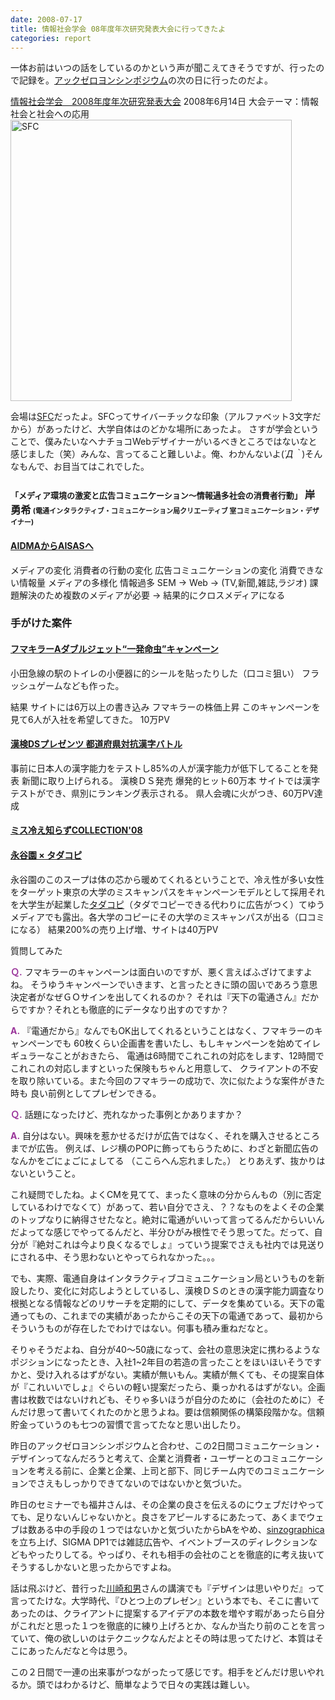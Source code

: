 ```yaml
---
date: 2008-07-17
title: 情報社会学会 08年度年次研究発表大会に行ってきたよ
categories: report
---
```


一体お前はいつの話をしているのかという声が聞こえてきそうですが、行ったので記録を。<a href="http://warikiru.blogspot.com/2008/07/vol1.html">アックゼロヨンシンポジウム</a>の次の日に行ったのだよ。

<a href="http://infosocio.org/general_meeting_2008.html">情報社会学会　2008年度年次研究発表大会</a> 2008年6月14日
大会テーマ：情報社会と社会への応用
<a title="SFC by t32k, on Flickr" href="http://www.flickr.com/photos/t32k/2642557334/"><img class="fig" src="http://farm4.static.flickr.com/3127/2642557334_c710442813.jpg" alt="SFC" width="450" /></a>

会場は<a href="http://www.sfc.keio.ac.jp/visitors/directions/index.html">SFC</a>だったよ。SFCってサイバーチックな印象（アルファベット3文字だから）があったけど、大学自体はのどかな場所にあったよ。
さすが学会ということで、僕みたいなヘナチョコWebデザイナーがいるべきところではないなと感じました（笑）みんな、言ってること難しいよ。俺、わかんないよ(*´Д｀*)そんなもんで、お目当てはこれでした。
<h3><span style="font-size: small;">「</span><span class="Apple-style-span" style="font-weight: bold; font-size: small;">メディア環境の激変と広告コミュニケーション～情報過多社会の消費者行動</span><span style="font-size: small;">」</span><span class="Apple-style-span" style="font-weight: bold;">
岸　勇希</span><span class="Apple-style-span" style="font-size: small;"> <span style="font-size: 85%;">(電通インタラクティブ・コミュニケーション局クリエーティブ 室コミュニケーション・デザイナー)</span></span></h3>
<span class="Apple-style-span" style="font-size: small;"> </span>
<h4><a href="http://ja.wikipedia.org/wiki/AIDMA%E3%81%AE%E6%B3%95%E5%89%87">AIDMAからAISASへ</a></h4>
メディアの変化
消費者の行動の変化
広告コミュニケーションの変化
消費できない情報量
メディアの多様化
情報過多
SEM → Web → (TV,新聞,雑誌,ラジオ)
課題解決のため複数のメディアが必要 → 結果的にクロスメディアになる
<h3><span class="Apple-style-span" style="font-weight: bold;">手がけた案件</span></h3>
<h4><a href="http://www.itmedia.co.jp/news/articles/0706/12/news118.html#l_sk_fumakilla_02.jpg">フマキラーAダブルジェット“一発命虫”キャンペーン</a></h4>
小田急線の駅のトイレの小便器に的シールを貼ったりした（口コミ狙い）
フラッシュゲームなども作った。
<span class="Apple-style-span" style="font-weight: bold;"> </span>

結果 サイトには6万以上の書き込み
フマキラーの株価上昇
このキャンペーンを見て6人が入社を希望してきた。
10万PV
<h4><a href="http://www.kanken-ds.jp/">漢検DSプレゼンツ 都道府県対抗漢字バトル</a></h4>
事前に日本人の漢字能力をテストし85%の人が漢字能力が低下してることを発表
新聞に取り上げられる。
漢検ＤＳ発売
爆発的ヒット60万本
サイトでは漢字テストができ、県別にランキング表示される。
県人会魂に火がつき、60万PV達成
<h4><a href="http://www.hieshirazu.com/">ミス冷え知らずCOLLECTION'08</a></h4>
<h4><a href="http://www.tadacopy.com/nagatanien/nagatanien_tadacopy.html">永谷園 × タダコピ</a></h4>
永谷園のこのスープは体の芯から暖めてくれるということで、冷え性が多い女性をターゲット東京の大学のミスキャンパスをキャンペーンモデルとして採用それを大学生が起業した<a href="http://www.tadacopy.com/">タダコピ</a>（タダでコピーできる代わりに広告がつく）てゆうメディアでも露出。各大学のコピーにその大学のミスキャンパスが出る（口コミになる）
結果200%の売り上げ増、サイトは40万PV

質問してみた

<span class="Apple-style-span" style="font-weight: bold;"><span class="Apple-style-span" style="color: #993399;">Ｑ.</span></span>
フマキラーのキャンペーンは面白いのですが、悪く言えばふざけてますよね。
そうゆうキャンペーンでいきます、と言ったときに頭の固いであろう意思決定者がなぜＧＯサインを出してくれるのか？
それは『天下の電通さん』だからですか？それとも徹底的にデータなり出すのですか？

<span class="Apple-style-span" style="color: #993399;"><span class="Apple-style-span" style="font-weight: bold;">A.</span></span>
『電通だから』なんでもOK出してくれるということはなく、フマキラーのキャンペーンでも
60枚くらい企画書を書いたし、もしキャンペーンを始めてイレギュラーなことがおきたら、
電通は6時間でこれこれの対応をします、12時間でこれこれの対応しますといった保険もちゃんと用意して、
クライアントの不安を取り除いている。また今回のフマキラーの成功で、次に似たような案件がきた時も
良い前例としてプレゼンできる。

<span class="Apple-style-span" style="font-weight: bold;"><span class="Apple-style-span" style="color: #993399;">Ｑ.</span></span>
話題になったけど、売れなかった事例とかありますか？

<span class="Apple-style-span" style="color: #993399; font-weight: bold;">A.</span>
自分はない。興味を惹かせるだけが広告ではなく、それを購入させるところまでが広告。
例えば、レジ横のPOPに飾ってもらうために、わざと新聞広告のなんかをごにょごにょしてる
（ここらへん忘れました。）
とりあえず、抜かりはないということ。

これ疑問でしたね。よくCMを見てて、まったく意味の分からんもの（別に否定しているわけでなくて）があって、若い自分でさえ、？？なものをよくその企業のトップなりに納得させたなと。絶対に電通がいいって言ってるんだからいいんだよってな感じでやってるんだと、半分ひがみ根性でそう思ってた。だって、自分が『絶対これは今より良くなるでしょ』っていう提案でさえも社内では見送りにされる中、そう思わないとやってられなかった。。。

でも、実際、電通自身はインタラクティブコミュニケーション局というものを新設したり、変化に対応しようとしているし、漢検ＤＳのときの漢字能力調査なり根拠となる情報などのリサーチを定期的にして、データを集めている。天下の電通ってもの、これまでの実績があったからこその天下の電通であって、最初からそういうものが存在したでわけではない。何事も積み重ねだなと。

そりゃそうだよね、自分が40～50歳になって、会社の意思決定に携わるようなポジションになったとき、入社1~2年目の若造の言ったことをほいほいそうですかと、受け入れるはずがない。実績が無いもん。実績が無くても、その提案自体が『これいいでしょ』ぐらいの軽い提案だったら、乗っかれるはずがない。企画書は枚数ではないけれども、そりゃ多いほうが自分のために（会社のために）そんだけ思って書いてくれたのかと思うよね。要は信頼関係の構築段階かな。信頼貯金っていうのも七つの習慣で言ってたなと思い出したり。

昨日のアックゼロヨンシンポジウムと合わせ、この2日間コミュニケーション・デザインってなんだろうと考えて、企業と消費者・ユーザーとのコミュニケーションを考える前に、企業と企業、上司と部下、同じチーム内でのコミュニケーションでさえもしっかりできてないのではないかと気づいた。

昨日のセミナーでも福井さんは、その企業の良さを伝えるのにウェブだけやってても、足りないんじゃないかと。良さをアピールするにあたって、あくまでウェブは数ある中の手段の１つではないかと気づいたからbAをやめ、<a href="http://www.shinzographica.com/">sinzographica </a>を立ち上げ、SIGMA DP1では雑誌広告や、イベントブースのディレクションなどもやったりしてる。やっぱり、それも相手の会社のことを徹底的に考え抜いてそうするしかないと思ったからですよね。

話は飛ぶけど、昔行った<a href="http://ja.wikipedia.org/wiki/%E5%B7%9D%E5%B4%8E%E5%92%8C%E7%94%B7">川崎和男</a>さんの講演でも『デザインは思いやりだ』って言ってたけな。大学時代、『ひとつ上のプレゼン』という本でも、そこに書いてあったのは、クライアントに提案するアイデアの本数を増やす暇があったら自分がこれだと思った１つを徹底的に練り上げろとか、なんか当たり前のことを言っていて、俺の欲しいのはテクニックなんだよとその時は思ってたけど、本質はそこにあったんだなと今は思う。

この２日間で一連の出来事がつながったって感じです。相手をどんだけ思いやれるか。頭ではわかるけど、簡単なようで日々の実践は難しい。
